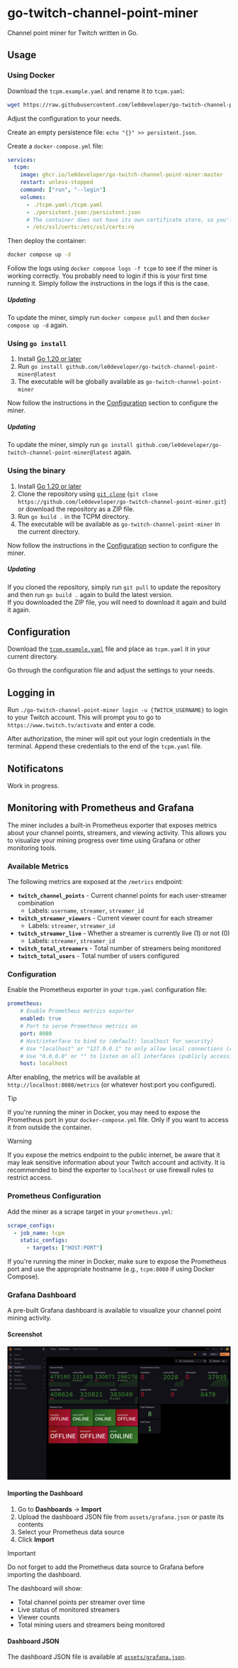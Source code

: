 # go-twitch-channel-point-miner

Channel point miner for Twitch written in Go.

## Usage

### Using Docker

Download the `tcpm.example.yaml` and rename it to `tcpm.yaml`:

```bash
wget https://raw.githubusercontent.com/le0developer/go-twitch-channel-point-miner/master/tcpm.example.yaml -O tcpm.yaml
```

Adjust the configuration to your needs.

Create an empty persistence file: `echo "{}" >> persistent.json`.

Create a `docker-compose.yml` file:

```yaml
services:
  tcpm:
    image: ghcr.io/le0developer/go-twitch-channel-point-miner:master
    restart: unless-stopped
    command: ["run", "--login"]
    volumes:
      - ./tcpm.yaml:/tcpm.yaml
      - ./persistent.json:/persistent.json
      # The container does not have its own certificate store, so you'll need to mount the host's certificate store
      - /etc/ssl/certs:/etc/ssl/certs:ro
```

Then deploy the container:

```bash
docker compose up -d
```

Follow the logs using `docker compose logs -f tcpm` to see if the miner is working correctly.
You probably need to login if this is your first time running it. Simply follow the instructions in the logs if this is the case.

##### Updating

To update the miner, simply run `docker compose pull` and then `docker compose up -d` again.

### Using `go install`

1. Install [Go 1.20 or later](https://go.dev/doc/install)
2. Run `go install github.com/le0developer/go-twitch-channel-point-miner@latest`
3. The executable will be globally available as `go-twitch-channel-point-miner`

Now follow the instructions in the [Configuration](#configuration) section to configure the miner.

##### Updating

To update the miner, simply run `go install github.com/le0developer/go-twitch-channel-point-miner@latest` again.

### Using the binary

1. Install [Go 1.20 or later](https://go.dev/doc/install)
2. Clone the repository using [`git clone`](https://git-scm.com/docs/git-clone) (`git clone https://github.com/le0developer/go-twitch-channel-point-miner.git`) or download the repository as a ZIP file.
3. Run `go build .` in the TCPM directory.
4. The executable will be available as `go-twitch-channel-point-miner` in the current directory.

Now follow the instructions in the [Configuration](#configuration) section to configure the miner.

##### Updating

If you cloned the repository, simply run `git pull` to update the repository and then run `go build .` again to build the latest version.  
If you downloaded the ZIP file, you will need to download it again and build it again.

## Configuration

Download the [`tcpm.example.yaml`](./tcpm.example.yaml) file and place as `tcpm.yaml` it in your current directory.

Go through the configuration file and adjust the settings to your needs.

## Logging in

Run `./go-twitch-channel-point-miner login -u {TWITCH_USERNAME}` to login to your Twitch account.
This will prompt you to go to `https://www.twitch.tv/activate` and enter a code.

After authorization, the miner will spit out your login credentials in the terminal.
Append these credentials to the end of the `tcpm.yaml` file.

## Notificatons

Work in progress.

## Monitoring with Prometheus and Grafana

The miner includes a built-in Prometheus exporter that exposes metrics about your channel points, streamers, and viewing activity. This allows you to visualize your mining progress over time using Grafana or other monitoring tools.

### Available Metrics

The following metrics are exposed at the `/metrics` endpoint:

- **`twitch_channel_points`** - Current channel points for each user-streamer combination
  - Labels: `username`, `streamer`, `streamer_id`
- **`twitch_streamer_viewers`** - Current viewer count for each streamer
  - Labels: `streamer`, `streamer_id`
- **`twitch_streamer_live`** - Whether a streamer is currently live (1) or not (0)
  - Labels: `streamer`, `streamer_id`
- **`twitch_total_streamers`** - Total number of streamers being monitored
- **`twitch_total_users`** - Total number of users configured

### Configuration

Enable the Prometheus exporter in your `tcpm.yaml` configuration file:

```yaml
prometheus:
    # Enable Prometheus metrics exporter
    enabled: true
    # Port to serve Prometheus metrics on
    port: 8080
    # Host/interface to bind to (default: localhost for security)
    # Use "localhost" or "127.0.0.1" to only allow local connections (recommended)
    # Use "0.0.0.0" or "" to listen on all interfaces (publicly accessible unless firewalled)
    host: localhost
```

After enabling, the metrics will be available at `http://localhost:8080/metrics` (or whatever host:port you configured).

> [!TIP]
> If you're running the miner in Docker, you may need to expose the Prometheus port in your `docker-compose.yml` file.
> Only if you want to access it from outside the container.

> [!WARNING]
> If you expose the metrics endpoint to the public internet, be aware that it may leak sensitive information about your Twitch account and activity. It is recommended to bind the exporter to `localhost` or use firewall rules to restrict access.

### Prometheus Configuration

Add the miner as a scrape target in your `prometheus.yml`:

```yaml
scrape_configs:
  - job_name: tcpm
    static_configs:
      - targets: ["HOST:PORT"]
```

If you're running the miner in Docker, make sure to expose the Prometheus port and use the appropriate hostname (e.g., `tcpm:8080` if using Docker Compose).

### Grafana Dashboard

A pre-built Grafana dashboard is available to visualize your channel point mining activity.

#### Screenshot

![Grafana Dashboard](assets/grafana.png)

#### Importing the Dashboard

1. Go to **Dashboards** → **Import**
2. Upload the dashboard JSON file from `assets/grafana.json` or paste its contents
3. Select your Prometheus data source
4. Click **Import**

> [!IMPORTANT]
> Do not forget to add the Prometheus data source to Grafana before importing the dashboard.

The dashboard will show:
- Total channel points per streamer over time
- Live status of monitored streamers
- Viewer counts
- Total mining users and streamers being monitored

#### Dashboard JSON

The dashboard JSON file is available at [`assets/grafana.json`](assets/grafana.json).
